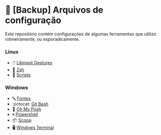 # :floppy_disk: [Backup] Arquivos de configuração

Este repositório contém configurações de algumas ferramentas que utilizo rotineiramente, ou esporadicamente.

### Linux
- :computer_mouse: [Libinput Gestures](Linux/Libinput)
- :shell: [Zsh](Linux/Zsh)
- :scroll: [Scripts](Linux/Scripts/)
### Windows
- :abc: [Fontes](./Fontes/)
- :octocat: [Git Bash](Windows/GitBash)
- :shell: [Oh My Posh](Windows/oh-my-posh)
- :cyclone: [Powershell](Windows/Powershell)
- :package: [Scoop](Windows/oh-my-posh/Scoop/)
- :desktop_computer: [Windows Terminal](Windows/WindowsTerminal)
